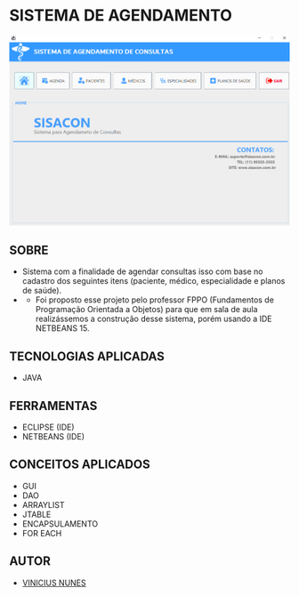 # **SISTEMA DE AGENDAMENTO**

![](./img/screenshot.PNG)

## **SOBRE**

- Sistema com a finalidade de agendar consultas isso com base no cadastro dos seguintes itens (paciente, médico, especialidade e planos de saúde).
- - Foi proposto esse projeto pelo professor FPPO (Fundamentos de Programação Orientada a Objetos) para que em sala de aula realizássemos a construção desse sistema, porém usando a IDE NETBEANS 15.

## **TECNOLOGIAS APLICADAS**

- JAVA

## **FERRAMENTAS**

- ECLIPSE (IDE)
- NETBEANS (IDE)

## **CONCEITOS APLICADOS**

- GUI
- DAO
- ARRAYLIST
- JTABLE
- ENCAPSULAMENTO
- FOR EACH

## **AUTOR**

- [VINICIUS NUNES](https://github.com/VINICIUSNUNES137)
